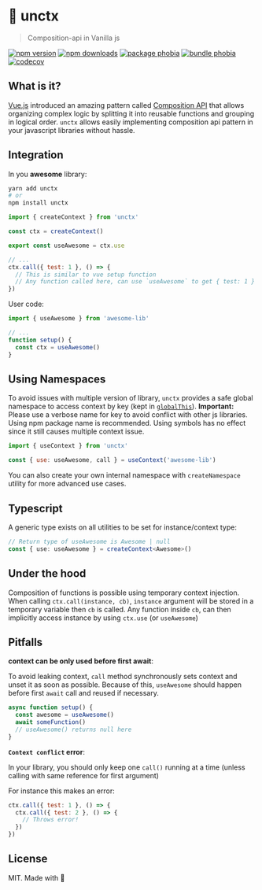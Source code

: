 # 🍦 unctx

> Composition-api in Vanilla js

[![npm version][npm-v-src]][npm-v-href]
[![npm downloads][npm-dm-src]][npm-dm-href]
[![package phobia][packagephobia-src]][packagephobia-href]
[![bundle phobia][bundlephobia-src]][bundlephobia-href]
[![codecov][codecov-src]][codecov-href]

## What is it?

[Vue.js](https://vuejs.org) introduced an amazing pattern called [Composition API](https://v3.vuejs.org/guide/composition-api-introduction.html) that allows organizing complex logic by splitting it into reusable functions and grouping in logical order. `unctx` allows easily implementing composition api pattern in your javascript libraries without hassle.

## Integration

In you **awesome** library:

```bash
yarn add unctx
# or
npm install unctx
```

```js
import { createContext } from 'unctx'

const ctx = createContext()

export const useAwesome = ctx.use

// ...
ctx.call({ test: 1 }, () => {
  // This is similar to vue setup function
  // Any function called here, can use `useAwesome` to get { test: 1 }
})
```

User code:

```js
import { useAwesome } from 'awesome-lib'

// ...
function setup() {
  const ctx = useAwesome()
}
```

## Using Namespaces

To avoid issues with multiple version of library, `unctx` provides a safe global namespace to access context by key (kept in [`globalThis`](https://developer.mozilla.org/en-US/docs/Web/JavaScript/Reference/Global_Objects/globalThis)). **Important:** Please use a verbose name for key to avoid conflict with other js libraries. Using npm package name is recommended. Using symbols has no effect since it still causes multiple context issue.

```js
import { useContext } from 'unctx'

const { use: useAwesome, call } = useContext('awesome-lib')
```

You can also create your own internal namespace with `createNamespace` utility for more advanced use cases.

## Typescript

A generic type exists on all utilities to be set for instance/context type:

```ts
// Return type of useAwesome is Awesome | null
const { use: useAwesome } = createContext<Awesome>()
```

## Under the hood

Composition of functions is possible using temporary context injection. When calling `ctx.call(instance, cb)`, `instance` argument will be stored in a temporary variable then `cb` is called. Any function inside `cb`, can then implicitly access instance by using `ctx.use` (or `useAwesome`)

## Pitfalls

**context can be only used before first await**:

 To avoid leaking context, `call` method synchronously sets context and unset it as soon as possible. Because of this, `useAwesome` should happen before first `await` call and reused if necessary.

```js
async function setup() {
  const awesome = useAwesome()
  await someFunction()
  // useAwesome() returns null here
}
```

**`Context conflict` error**:

In your library, you should only keep one `call()` running at a time (unless calling with same reference for first argument)

For instance this makes an error:

```js
ctx.call({ test: 1 }, () => {
  ctx.call({ test: 2 }, () => {
    // Throws error!
  })
})
```

## License

MIT. Made with 💖

<!-- Refs -->
[npm-v-src]: https://flat.badgen.net/npm/v/unctx/latest
[npm-v-href]: https://npmjs.com/package/unctx

[npm-dm-src]: https://flat.badgen.net/npm/dm/unctx
[npm-dm-href]: https://npmjs.com/package/unctx

[packagephobia-src]: https://flat.badgen.net/packagephobia/install/unctx
[packagephobia-href]: https://packagephobia.now.sh/result?p=unctx

[bundlephobia-src]: https://flat.badgen.net/bundlephobia/min/unctx
[bundlephobia-href]: https://bundlephobia.com/result?p=unctx

[codecov-src]: https://flat.badgen.net/codecov/c/github/unjs/unctx/master
[codecov-href]: https://codecov.io/gh/unjs/unctx
